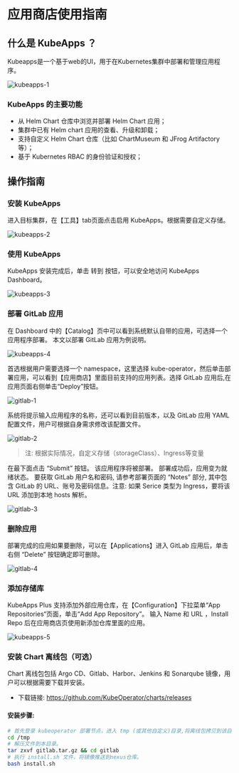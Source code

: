 # 应用商店使用指南

## 什么是 KubeApps ？

Kubeapps是一个基于web的UI，用于在Kubernetes集群中部署和管理应用程序。

![kubeapps-1](../img/guidelines/kubeapps/kubeapps-1.png)

### KubeApps 的主要功能

- 从 Helm Chart 仓库中浏览并部署 Helm Chart 应用；
- 集群中已有 Helm chart 应用的查看、升级和卸载；
- 支持自定义 Helm Chart 仓库（比如 ChartMuseum 和 JFrog Artifactory 等）；
- 基于 Kubernetes RBAC 的身份验证和授权；

## 操作指南

### 安装 KubeApps

进入目标集群，在【工具】tab页面点击启用 KubeApps。根据需要自定义存储。

![kubeapps-2](../img/guidelines/kubeapps/kubeapps-2.png)

### 使用 KubeApps 

KubeApps 安装完成后，单击 转到 按钮，可以安全地访问 KubeApps Dashboard。

![kubeapps-3](../img/guidelines/kubeapps/kubeapps-3.png)

 ### 部署 GitLab 应用

在 Dashboard 中的【Catalog】页中可以看到系统默认自带的应用，可选择一个应用程序部署。 本文以部署 GitLab 应用为例说明。

![kubeapps-4](../img/guidelines/kubeapps/kubeapps-4.png)

首选根据用户需要选择一个 namespace，这里选择 kube-operator，然后单击部署应用，可以看到【应用商店】里面目前支持的应用列表。选择 GitLab 应用后,在应用页面右侧单击“Deploy”按钮。

![gitlab-1](../img/guidelines/kubeapps/gitlab-1.png)

系统将提示输入应用程序的名称，还可以看到目前版本，以及 GitLab 应用 YAML 配置文件，用户可根据自身需求修改该配置文件。

![gitlab-2](../img/guidelines/kubeapps/gitlab-2.png)

> 注: 根据实际情况，自定义存储（storageClass）、Ingress等变量

在最下面点击 “Submit” 按钮。 该应用程序将被部署。 部署成功后，应用变为就绪状态。
要获取 GitLab 用户名和密码, 请参考部署页面的 “Notes” 部分, 其中包含 GitLab 的 URL、账号及密码信息。注意: 如果 Serice 类型为 Ingress，要将该 URL 添加到本地 hosts 解析。

![gitlab-3](../img/guidelines/kubeapps/gitlab-3.png)

### 删除应用

部署完成的应用如果要删除，可以在【Applications】进入 GitLab 应用后，单击右侧 “Delete” 按钮确定即可删除。

![gitlab-4](../img/guidelines/kubeapps/gitlab-4.png)

### 添加存储库

KubeApps Plus 支持添加外部应用仓库，在【Configuration】下拉菜单“App Repositories“页面，单击“Add App Repository”。
输入 Name 和 URL ，Install Repo 后在应用商店页使用新添加仓库里面的应用。

![kubeapps-5](../img/guidelines/kubeapps/kubeapps-5.png)

### 安装 Chart 离线包（可选）

Chart 离线包包括 Argo CD、Gitlab、Harbor、Jenkins 和 Sonarqube 镜像，用户可以根据需要下载并安装。

- 下载链接: https://github.com/KubeOperator/charts/releases

#### 安装步骤:

```bash
# 首先登录 kubeoperator 部署节点，进入 tmp (或其他自定义)目录,将离线包拷贝到该目录中。
cd /tmp
# 解压文件到本目录。
tar zxvf gitlab.tar.gz && cd gitlab
# 执行 install.sh 文件，将镜像推送到nexus仓库。
bash install.sh
```